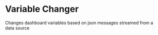 <!-- This README file is going to be the one displayed on the Grafana.com website for your plugin -->

# Variable Changer

Changes dashboard variables based on json messages streamed from a data source
